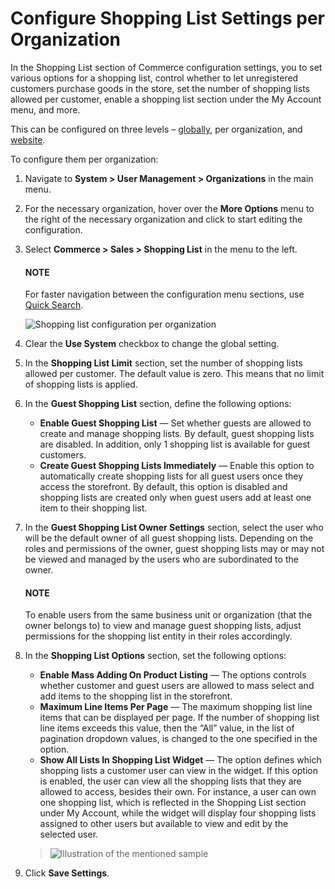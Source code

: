 <a id="user-guide-system-configuration-commerce-sales-shopping-list-per-organization"></a>

<a id="user-guide-system-configuration-commerce-sales-shopping-list-mass-action-organization"></a>

# Configure Shopping List Settings per Organization

In the Shopping List section of Commerce configuration settings, you to set various options for a shopping list, control whether to let unregistered customers purchase goods in the store, set the number of shopping lists allowed per customer, enable a shopping list section under the My Account menu, and more.

This can be configured on three levels – [globally](../../../../../configuration/commerce/sales/global-shopping-list.md#configuration-shopping-list), per organization, and [website](../../../../../websites/web-configuration/commerce/sales/website-guest-shopping-list.md#user-guide-system-configuration-commerce-sales-shopping-list-per-website).

To configure them per organization:

1. Navigate to **System > User Management > Organizations** in the main menu.
2. For the necessary organization, hover over the <i class="fa fa-ellipsis-h fa-lg" aria-hidden="true"></i> **More Options** menu to the right of the necessary organization and click <i class="fas fa-cog" aria-hidden="true"></i> to start editing the configuration.
3. Select **Commerce > Sales > Shopping List** in the menu to the left.

   #### NOTE
   For faster navigation between the configuration menu sections, use [Quick Search](../../../../../configuration/quick-search.md#user-guide-system-configuration-quick-search).

   ![Shopping list configuration per organization](user/img/system/user_management/org_configuration/sales/shopping_list_org_config.png)
4. Clear the **Use System** checkbox to change the global setting.
5. In the **Shopping List Limit** section, set the number of shopping lists allowed per customer. The default value is zero. This means that no limit of shopping lists is applied.
6. In the **Guest Shopping List** section, define the following options:
   * **Enable Guest Shopping List** — Set whether guests are allowed to create and manage shopping lists. By default, guest shopping lists are disabled. In addition, only 1 shopping list is available for guest customers.
   * **Create Guest Shopping Lists Immediately** — Enable this option to automatically create shopping lists for all guest users once they access the storefront. By default, this option is disabled and shopping lists are created only when guest users add at least one item to their shopping list.
7. In the **Guest Shopping List Owner Settings** section, select the user who will be the default owner of all guest shopping lists. Depending on the roles and permissions of the owner, guest shopping lists may or may not be viewed and managed by the users who are subordinated to the owner.

   #### NOTE
   To enable users from the same business unit or organization (that the owner belongs to) to view and manage guest shopping lists, adjust permissions for the shopping list entity in their roles accordingly.
8. In the **Shopping List Options** section, set the following options:
   * **Enable Mass Adding On Product Listing** — The options controls whether customer and guest users are allowed to mass select and add items to the shopping list in the storefront.
   * **Maximum Line Items Per Page** — The maximum shopping list line items that can be displayed per page. If the number of shopping list line items exceeds this value, then the “All” value, in the list of pagination dropdown values, is changed to the one specified in the option.
   * **Show All Lists In Shopping List Widget** — The option defines which shopping lists a customer user can view in the widget. If this option is enabled, the user can view all the shopping lists that they are allowed to access, besides their own. For instance, a user can own one shopping list, which is reflected in the Shopping List section under My Account, while the widget will display four shopping lists assigned to other users but available to view and edit by the selected user.

   > ![Illustration of the mentioned sample](user/img/system/config_commerce/sales/show_all_lists_in_widget.png)
9. Click **Save Settings**.

<!-- fa-bars = fa-navicon -->
<!-- Ic Tiles is used as Set As Default in saved views, and as tiles in display layout options -->
<!-- IcPencil refers to Rename in Commerce and Inline Editing in CRM -->
<!-- Check mark in the square. -->
<!-- SortDesc is also used as drop-down arrow -->
<!-- A -->
<!-- B -->
<!-- C -->
<!-- D -->
<!-- E -->
<!-- F -->
<!-- G -->
<!-- H -->
<!-- I -->
<!-- L -->
<!-- M -->
<!-- P -->
<!-- R -->
<!-- S -->
<!-- T -->
<!-- U -->
<!-- Z -->
